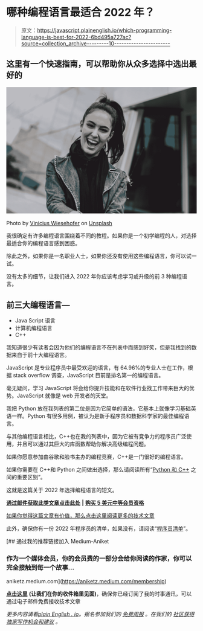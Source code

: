 # 哪种编程语言最适合 2022 年？

> 原文：<https://javascript.plainenglish.io/which-programming-language-is-best-for-2022-6bd495a727ac?source=collection_archive---------10----------------------->

## 这里有一个快速指南，可以帮助你从众多选择中选出最好的

![](img/d6d41ae7141a9cb4f8e265740b5aae32.png)

Photo by [Vinicius Wiesehofer](https://unsplash.com/@wiesehofer?utm_source=medium&utm_medium=referral) on [Unsplash](https://unsplash.com?utm_source=medium&utm_medium=referral)

我很确定有许多编程语言围绕着不同的教程。如果你是一个初学编程的人，对选择最适合你的编程语言感到困惑。

除此之外，如果你是一名职业人士，如果你还没有使用这些编程语言，你可以试一试。

没有太多的细节，让我们进入 2022 年你应该考虑学习或升级的前 3 种编程语言。

## 前三大编程语言—

*   Java Script 语言
*   计算机编程语言
*   C++

我知道很少有读者会因为他们的编程语言不在列表中而感到好笑，但是我找到的数据来自于前十大编程语言。

JavaScript 是专业程序员中最受欢迎的语言，有 64.96%的专业人士在工作，根据 stack overflow 调查，JavaScript 目前是排名第一的编程语言。

毫无疑问，学习 JavaScript 将会给你提升技能和在软件行业找工作带来巨大的优势。JavaScript 就像是 web 开发者的天堂。

我把 Python 放在我列表的第二位是因为它简单的语法，它基本上就像学习基础英语一样。Python 有很多用例，被认为是新手程序员和数据科学家的最佳编程语言。

与其他编程语言相比，C++也在我的列表中，因为它被有竞争力的程序员广泛使用，并且可以通过其巨大的库函数帮助你解决高级编程问题。

如果你愿意参加由谷歌和脸书主办的编程竞赛，C++是一门很好的编程语言。

如果你需要在 C++和 Python 之间做出选择，那么请阅读所有“[Python 和 C++](https://medium.com/geekculture/python-vs-c-5bd7057e86c2) 之间的重要区别”。

这就是这篇关于 2022 年选择编程语言的短文。

[**通过邮件获取此类文章点击此处**](https://aniketz.medium.com/subscribe) **|** [**购买 5 美元中等会员资格**](https://aniketz.medium.com/membership)

[如果你觉得这篇文章有价值，那么点击这里阅读更多的技术文章](https://aniketz.medium.com/)

此外，确保你有一份 2022 年程序员的清单，如果没有，请阅读“[程序员清单](/2022-checklist-for-programmers-f69f9ac0cf83)”。

[](https://aniketz.medium.com/membership) [## 通过我的推荐链接加入 Medium-Aniket

### 作为一个媒体会员，你的会员费的一部分会给你阅读的作家，你可以完全接触到每一个故事…

aniketz.medium.com](https://aniketz.medium.com/membership) 

[**点击这里**](https://aniketz.medium.com/subscribe) **(让我们在你的收件箱里见面)**，确保你已经订阅了我的时事通讯，可以通过电子邮件免费接收技术文章

*更多内容请看*[*plain English . io*](http://plainenglish.io/)*。报名参加我们的* [*免费周报*](http://newsletter.plainenglish.io/) *。在我们的* [*社区获得独家写作机会和建议*](https://discord.gg/GtDtUAvyhW) *。*